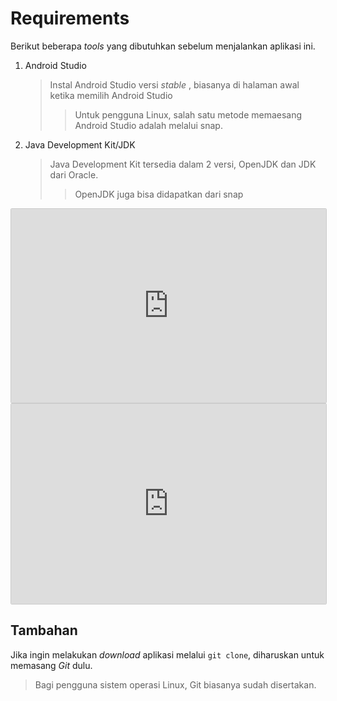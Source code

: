# Requirements

Berikut beberapa _tools_ yang dibutuhkan sebelum menjalankan aplikasi ini.

1. Android Studio
   > Instal Android Studio versi _stable_ , biasanya di halaman awal ketika memilih Android Studio
   >
   > > Untuk pengguna Linux, salah satu metode memaesang Android Studio adalah melalui snap.
2. Java Development Kit/JDK
   > Java Development Kit tersedia dalam 2 versi, OpenJDK dan JDK dari Oracle.
   >
   > > OpenJDK juga bisa didapatkan dari snap

<iframe src="https://snapcraft.io/android-studio/embedded?button=black&summary=true" frameborder="0" width="100%" height="310px" style="border: 1px solid #CCC; border-radius: 2px;"></iframe>

<iframe src="https://snapcraft.io/openjdk/embedded?button=black&summary=true" frameborder="0" width="100%" height="320px" style="border: 1px solid #CCC; border-radius: 2px;"></iframe>

## Tambahan

Jika ingin melakukan _download_ aplikasi melalui `git clone`, diharuskan untuk memasang _Git_ dulu.

> Bagi pengguna sistem operasi Linux, Git biasanya sudah disertakan.
